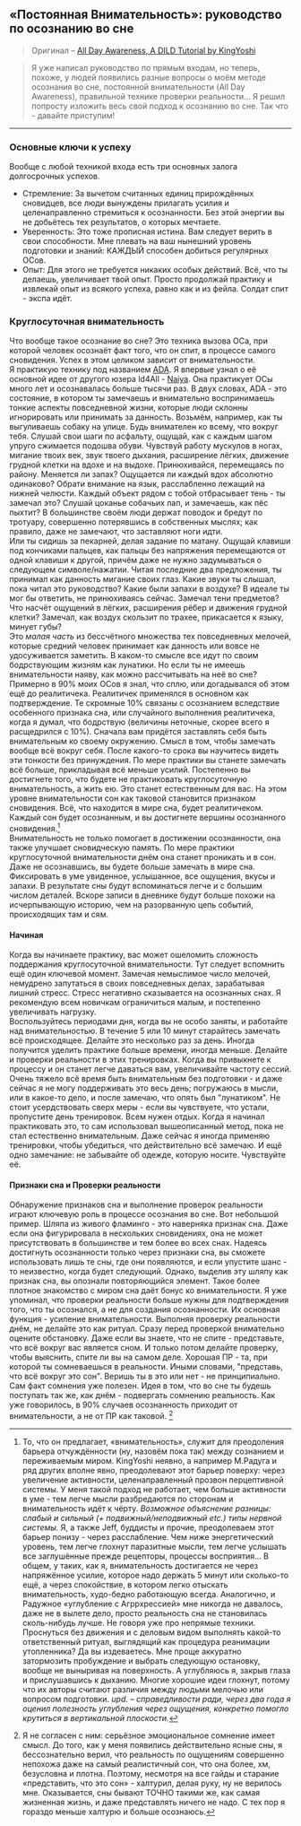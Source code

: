 ## «Постоянная Внимательность»: руководство по осознанию во сне
> Оригинал – [All Day Awareness, A DILD Tutorial by KingYoshi
](http://www.dreamviews.com/induction-techniques/113253-all-day-awareness-dild-tutorial-kingyoshi.html)  

>Я уже написал руководство по прямым входам, но теперь, похоже, у людей появились разные вопросы о моём методе осознания во сне, постоянной внимательности (All Day Awareness), правильной технике проверки реальности... Я решил попросту изложить весь свой подход к осознанию во сне. Так что - давайте приступим!

----

### Основные ключи к успеху
Вообще с любой техникой входа есть три основных залога долгосрочных успехов.  

- Стремление: За вычетом считанных единиц прирождённых сновидцев, все люди вынуждены прилагать усилия и целенаправленно стремиться к осознанности. Без этой энергии вы не добьётесь тех результатов, о которых мечтаете. 
- Уверенность: Это тоже прописная истина. Вам следует верить в свои способности. Мне плевать на ваш нынешний уровень подготовки и знаний: КАЖДЫЙ способен добиться регулярных ОСов. 
- Опыт: Для этого не требуется никаких особых действий. Всё, что ты делаешь, увеличивает твой опыт. Просто продолжай практику и извлекай опыт из всякого успеха, равно как и из фейла. Солдат спит - экспа идёт.

### Круглосуточная внимательность

<!---
> см. [проблема терминов](5textor/terminology.md)
-->

Что вообще такое осознание во сне? Это техника вызова ОСа, при которой человек осознаёт факт того, что он спит, в процессе самого сновидения. Успех в этом целиком зависит от внимательности.  
Я практикую технику под названием [ADA](http://www.dreamviews.com/induction-techniques/113253-all-day-awareness-dild-tutorial-kingyoshi.html "Круглосуточная/Непрерывная Внимательность"). Я впервые узнал о её основной идее от другого юзера ld4All - [Naiya](http://lucid.gitbooks.io/lds/content/1translations/naiya.html). Она практикует ОСы много лет и осознавалась больше тысячи раз. В двух словах, ADA - это состояние, в котором ты замечаешь и внимательно воспринимаешь тонкие аспекты повседневной жизни, которые люди склонны игнорировать или принимать за данность. 
Возьмём, например, как ты выгуливаешь собаку на улице. Будь внимателен ко всему, что вокруг тебя. Слушай свои шаги по асфальту, ощущай, как с каждым шагом упруго сжимается подошва обуви. Чувствуй работу мускулов в ногах, мигание твоих век, звук твоего дыхания, расширение лёгких, движение грудной клетки на вдохе и на выдохе. Принюхивайся, перемещаясь по району. Меняется ли запах? Ощущается ли каждый вдох абсолютно одинаково? Обрати внимание на язык, расслабленно лежащий на нижней челюсти. Каждый объект рядом с тобой отбрасывает тень - ты замечал это? Слушай цоканье собачьих лап, и замечаешь, как пёс пыхтит? В большинстве своём люди держат поводок и бредут по тротуару, совершенно потерявшись в собственных мыслях; как правило, даже не замечают, что заставляют ноги идти.  
Или ты сидишь за пекарней, делая задание по матану. Ощущай клавиши под кончиками пальцев, как пальцы без напряжения перемещаются от одной клавиши к другой, причём даже не нужно задумываться о следующем символе/нажатии. Читая последние два предложения, ты принимал как данность мигание своих глаз. Какие звуки ты слышал, пока читал это руководство? Какие были запахи в воздухе? В идеале ты мог бы ответить, не принюхиваясь сейчас. Замечал тени предметов? Что насчёт ощущений в лёгких, расширения рёбер и движения грудной клетки? Замечал, как воздух скользит по трахее, прикасается к языку, минует губы?  
Это *малая часть* из бессчётного множества тех повседневных мелочей, которые средний человек принимает как данность или вовсе не удосуживается заметить. В каком-то смысле все идут по своим бодрствующим жизням как лунатики. Но если ты не имеешь внимательности наяву, как можно рассчитывать на неё во сне? Примерно в 90% моих ОСов я знал, что сплю, или догадывался об этом ещё до реалитичека. Реалитичек применялся в основном как подтверждение. Те скромные 10% связаны с осознанием вследствие особенного признака сна, или случайного выполнения реалитичека, когда я думал, что бодрствую (величины неточные, скорее всего я расщедрился с 10%).
Сначала вам придётся заставлять себя быть внимательным ко своему окружению. Смысл в том, чтобы замечать вообще всё вокруг себя. После какого-то срока вы научитесь видеть эти тонкости без принуждения. По мере практики вы станете замечать всё больше, прикладывая всё меньше усилий. Постепенно вы достигнете того, что будете не практиковать круглосуточную внимательность, а жить ею. Это станет естественным для вас. На этом уровне внимательности сон как таковой становится признаком сновидения. Всё, что находится в мире сна, будет реалитичеком. Каждый сон будет осознанным, и вы достигнете вершины осознанного сновидения.[^1]  
Внимательность не только помогает в достижении осознанности, она также улучшает сновидческую память. По мере практики круглосуточной внимательности днём она станет проникать и в сон. Даже не осознавшись, вы будете больше замечать в мире сна. Фиксировать в уме увиденное, услышанное, все ощущения, вкусы и запахи. В результате сны будут вспоминаться легче и с большим числом деталей. Вскоре записи в дневнике будут больше похожи на исчерпывающую историю, чем на разорванную цепь событий, происходящих там и сям.  

#### Начиная

Когда вы начинаете практику, вас может ошеломить сложность поддержания круглосуточной внимательности. Тут следует вспомнить ещё один ключевой момент. Замечая немыслимое число мелочей, немудрено запутаться в своих повседневных делах, зарабатывая лишний стресс. Стресс негативно сказывается на осознанных снах. Я рекомендую всем новичкам ограничиться малым, и постепенно увеличивать нагрузку.  
Воспользуйтесь периодами дня, когда вы не особо заняты, и работайте над внимательностью. В течение 5 или 10 минут старайтесь замечать всё происходящее. Делайте это несколько раз за день. Иногда получится уделить практике больше времени, иногда меньше. Делайте и проверки реальности в этих тренировках. Когда вы привыкнете к процессу и он станет легче даваться вам, увеличивайте частоту сессий. Очень тяжело всё время быть внимательным без подготовки - и даже сейчас я не могу поддерживать это весь день; погружаюсь в мысли, или в какое-то дело, и после замечаю, что опять был "лунатиком". Не стоит усердствовать сверх меры - если вы чувствуете, что устали, пропустите день тренировок. Всем нужен отдых.
Когда я начинал практиковать это, то сам использовал вышеописанный метод, пока не стал естественно внимательным. Даже сейчас я иногда применяю тренировки, чтобы убедиться, что действительно всё замечаю. И ещё одно замечание: не забывайте об одежде, которую носите. Чувствуйте её.  

#### Признаки сна и Проверки реальности

Обнаружение признаков сна и выполнение проверок реальности играют ключевую роль в процессе осознания во сне. Вот небольшой пример.
Шляпа из живого фламинго - это наверняка признак сна. Даже если она фигурировала в нескольких сновидениях, она не может присутствовать в большинстве и тем более во всех снах. Надеясь достигнуть осознанности только через признаки сна, вы сможете использовать лишь те сны, где они появляются, и если упустите шанс - то неизвестно, когда будет следующий. Однако, выделив эту шляпу как признак сна, вы опознали повторяющийся элемент. Такое более плотное знакомство с миром сна даёт бонус ко внимательности.
Я уже упоминал, что проверки реальности больше нужны для подтверждения того, что ты осознался, а не для создания осознанности. Их основная функция - усиление внимательности. Выполняя проверку реальности днём, не делайте это как ритуал. Сразу перед проверкой внимательно оцените обстановку. Даже если вы знаете, что не спите - представьте, что всё вокруг вас является сном. И только потом делайте проверку, чтобы выяснить, спите ли вы на самом деле. Хорошая ПР - та, при которой ты сомневаешься в реальности.
Иными словами, "представь, что всё вокруг это сон". Веришь ты в это или нет - не принципиально. Сам факт сомнения уже полезен. Идея в том, что во сне ты будешь поступать так же, как днём - подвергать сомнению реальность. Как уже говорилось, в 90% случаев осознанность приходит от внимательности, а не от ПР как таковой. [^2] 

<!---
#### Недопереведённые дополнения  

Dream Journal & Recall Enhancement
Last, but certainly not least, is dream journaling. It is key that you write down every dream that you possibly can. Once you wake from sleep, try not to move much. Just lay there and recall/recap your dream in your mind. Once you have went through the dream, immediately write it down. Keep a notebook and pencil/pen at your bedside. Keeping a dream journal will also help build up your dream recall. If you wake from sleep and only remember bits and pieces, write down those bits and pieces. If you wake up and don't remember anything at all, write down, "Couldn't remember any dreams." Its important that you do this. It will help train your mind to literally WANT to write down something. This will help toward recall as well. 

If you want to immediately enhance your recall, you can set alarms throughout the night. The idea is that you wake up either between REM cycles or toward the end of an REM cycle and write down your dream then. Since you are waking up right after they happen, they won't be forgotten as the night progresses (even if they are...you wrote them down ). The REM cycle generally takes a few hours to get started. Once it does get started, REM will cycle through every 90 minutes or so (on average). I started out by setting my initial alarm for after 4 hours of sleep. The next alarm is for two hours later (after 6 hours of sleep). Then i set alarms in 1 hour increments until I wake up for good.


Technique Results
Ever since I first learned of All Day Awareness, I have been practicing it. Twice I took relatively long breaks from DreamViews and simply didn't train for lucid dreaming, but the rest of the time I have been practicing ADA. I have 107 DILDs recorded on the site, but counting the DILDs I had during my time away from DreamViews I am at 150+ DILDs. Like I mentioned before, only a handful of them were because of a random RC. The rest were simply due to my awareness. I am hovering around the 22 lucid dreams per month mark, but I am certain that if I had stayed in ADA practice my entire time, I would be averaging a lucid dream per night by now. I truly believe that with enough practice, ADA is a legit technique for accomplishing lucidity in every dream.

More Information and Contributions to ADA
Naiya
For her take/explanation on ADA, click the link and scroll down to post #6. Naiya's DILD & WILD Secrets

MindGames
Also I have something to contribute to your tutorial. I think that if you were to be constantly aware of your environment in the context of whether or not aspects are dreamlike, it would be more effective in producing nightly lucid dreams. This would train your mind to focus primarily on dream-related aspects in your environment, thus increasing the effectiveness of your awareness. This would allow you to effectively be constantly performing a reality check, in the sense that your mind is constantly questioning if your environment is a dream, rather than just primarily paying attention to your environment. Awareness is key to all DILDs, but how you use it is also important.

If you give ADA a shot, be sure to post any progress, questions, or comments below. Many of us would love to hear how its going. We also may be able to give some advice if needed. Good luck to everyone!
-->

[^1]:	То, что он предлагает, «внимательность», служит для преодоления барьера отчуждённости (ну, назовём пока так) между сознанием и переживаемым миром. KingYoshi неявно, а например М.Радуга и ряд других вполне явно, преодолевают этот барьер поверху: через увеличение активности, целенаправленный прозвон перцептивной системы. У меня такой подход не работает, чем больше активности в уме - тем легче мысли разбредаются по сторонам и внимательность идёт к чёрту. *Возможное объяснение разницы: слабый и сильный (+ подвижный/неподвижный etc.) типы нервной системы.* Я, а также Jeff, буддисты и прочие, преодолеваем этот барьер понизу - через расслабление. Чем ниже энергетический уровень, тем легче глохнут паразитные мысли, тем легче услышать все заглушённые прежде рецепторы, процессы восприятия… В общем, у таких, как я, внимательность достигается не через напряжённое усилие, которое надо держать 5 минут или сколько-то ещё, а через спокойствие, в котором легко отыскать внимательность, худо-бедно работающую всегда. Аналогично, и Радужное «углубление с Агррхрессией» мне никогда не давалось, даже не в вылете дело, просто реальность сна не становилась сколь-нибудь лучше. Не говоря уже про непрямые техники. Проснуться без движения и с деловым видом выполнять какой-то ответственный ритуал, выглядящий как процедура реанимации утопленника? Да вы издеваетесь. Мне проще аккуратно затормозить пробуждение и выбрать следующую остановку, вообще не выныривая на поверхность. А углубляюсь я, закрыв глаза и прислушавшись к дыханию. Многие хорошие идеи глохнут, потому что их авторы считают различия между людьми мелочью или вопросом подготовки. *upd. – справедливости ради, через два года я оценил полезность углубления через ощущения, конкретно помогло крутиться в вертикальной плоскости.*  

[^2]:	Я не согласен с ним: серьёзное эмоциональное сомнение имеет смысл. До того, как у меня появились действительно ясные сны, я бессознательно верил, что реальность по ощущениям совершенно непохожа даже на самый реалистичный сон, что она более, хм, безусловна и плотна. Поэтому, несмотря на все гайды и старание «представить, что это сон» - халтурил, делая руку, ну не верилось мне. Оказывается, сны бывают ТОЧНО такими же, как самая жизненная жизнь, и даже представлять ничего не надо. С тех пор я гораздо меньше халтурю и больше осознаюсь.